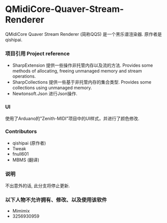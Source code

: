 # QMidiCore-Quaver-Stream-Renderer
QMidiCore Quaver Stream Renderer (简称QQS) 是一个黑乐谱渲染器. 原作者是qishipai.

### 项目引用 Project reference
- SharpExtension 提供一些操作非托管内存以及流的方法. Provides some methods of allocating, freeing unmanaged memory and stream operations.
- SharpCollections 提供一些基于非托管内存的集合类型. Provides some collections using unmanaged memory.
- Newtonsoft.Json 进行Json操作.

### UI
使用了Arduano的"Zenith-MIDI"项目中的UI样式，并进行了颜色修改.

### Contributors
- qishipai (原作者)
- Tweak
- fnull601
- MBMS (翻译)

### 说明
不出意外的话, 此分支将停止更新.

### 以下人物不允许拥有、修改、以及使用该软件
- Mimimix
- 3256930959
